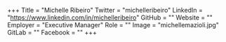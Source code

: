 +++
Title = "Michelle Ribeiro"
Twitter = "michelleribeiro"
LinkedIn = "https://www.linkedin.com/in/michelleribeiro"
GitHub = ""
Website = ""
Employer = "Executive Manager"
Role = ""
Image = "michellemazioli.jpg"
GitLab = ""
Facebook = ""
+++
